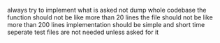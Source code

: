 always try to implement what is asked not dump whole codebase
the function should not be like more than 20 lines
the file should not be like more than 200 lines
implementation should be simple and short time
seperate test files are not needed unless asked for it
